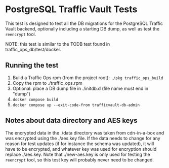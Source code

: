 <!--
    Licensed to the Apache Software Foundation (ASF) under one
    or more contributor license agreements.  See the NOTICE file
    distributed with this work for additional information
    regarding copyright ownership.  The ASF licenses this file
    to you under the Apache License, Version 2.0 (the
    "License"); you may not use this file except in compliance
    with the License.  You may obtain a copy of the License at

      http://www.apache.org/licenses/LICENSE-2.0

    Unless required by applicable law or agreed to in writing,
    software distributed under the License is distributed on an
    "AS IS" BASIS, WITHOUT WARRANTIES OR CONDITIONS OF ANY
    KIND, either express or implied.  See the License for the
    specific language governing permissions and limitations
    under the License.
-->

# PostgreSQL Traffic Vault Tests

This test is designed to test all the DB migrations for the PostgreSQL Traffic
Vault backend, optionally including a starting DB dump, as well as test the
`reencrypt` tool.

NOTE: this test is similar to the TODB test found in traffic_ops_db/test/docker.

## Running the test

1. Build a Traffic Ops rpm (from the project root): `./pkg traffic_ops_build`
2. Copy the rpm to ./traffic_ops.rpm
3. Optional: place a DB dump file in ./initdb.d (file name must end in "dump")
4. `docker compose build`
5. `docker compose up --exit-code-from trafficvault-db-admin`

## Notes about data directory and AES keys

The encrypted data in the ./data directory was taken from cdn-in-a-box and was
encrypted using the ./aes.key file. If the data needs to change for any reason
for test updates (if for instance the schema was updated), it will have to be
encrypted, and whatever key was used for encryption should replace ./aes.key.
Note that ./new-aes.key is only used for testing the `reencrypt` tool, so this
test key will probably never need to be changed.
